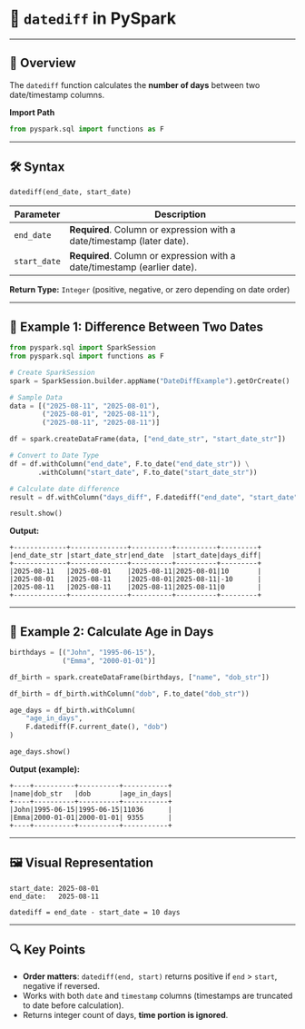 # 📅 `datediff` in PySpark

---

## 📝 Overview
The `datediff` function calculates the **number of days** between two date/timestamp columns.

**Import Path**
```python
from pyspark.sql import functions as F
````

---

## 🛠 Syntax

```python
datediff(end_date, start_date)
```

| Parameter    | Description                                                              |
| ------------ | ------------------------------------------------------------------------ |
| `end_date`   | **Required**. Column or expression with a date/timestamp (later date).   |
| `start_date` | **Required**. Column or expression with a date/timestamp (earlier date). |

**Return Type:** `Integer` (positive, negative, or zero depending on date order)

---

## 🎯 Example 1: Difference Between Two Dates

```python
from pyspark.sql import SparkSession
from pyspark.sql import functions as F

# Create SparkSession
spark = SparkSession.builder.appName("DateDiffExample").getOrCreate()

# Sample Data
data = [("2025-08-11", "2025-08-01"),
        ("2025-08-01", "2025-08-11"),
        ("2025-08-11", "2025-08-11")]

df = spark.createDataFrame(data, ["end_date_str", "start_date_str"])

# Convert to Date Type
df = df.withColumn("end_date", F.to_date("end_date_str")) \
       .withColumn("start_date", F.to_date("start_date_str"))

# Calculate date difference
result = df.withColumn("days_diff", F.datediff("end_date", "start_date"))

result.show()
```

**Output:**

```
+-------------+--------------+----------+----------+---------+
|end_date_str |start_date_str|end_date  |start_date|days_diff|
+-------------+--------------+----------+----------+---------+
|2025-08-11   |2025-08-01    |2025-08-11|2025-08-01|10       |
|2025-08-01   |2025-08-11    |2025-08-01|2025-08-11|-10      |
|2025-08-11   |2025-08-11    |2025-08-11|2025-08-11|0        |
+-------------+--------------+----------+----------+---------+
```

---

## 🎯 Example 2: Calculate Age in Days

```python
birthdays = [("John", "1995-06-15"),
             ("Emma", "2000-01-01")]

df_birth = spark.createDataFrame(birthdays, ["name", "dob_str"])

df_birth = df_birth.withColumn("dob", F.to_date("dob_str"))

age_days = df_birth.withColumn(
    "age_in_days",
    F.datediff(F.current_date(), "dob")
)

age_days.show()
```

**Output (example):**

```
+----+----------+----------+-----------+
|name|dob_str   |dob       |age_in_days|
+----+----------+----------+-----------+
|John|1995-06-15|1995-06-15|11036      |
|Emma|2000-01-01|2000-01-01| 9355      |
+----+----------+----------+-----------+
```

---

## 🖼 Visual Representation

```
start_date: 2025-08-01
end_date:   2025-08-11

datediff = end_date - start_date = 10 days
```

---

## 🔍 Key Points

* **Order matters**: `datediff(end, start)` returns positive if `end` > `start`, negative if reversed.
* Works with both `date` and `timestamp` columns (timestamps are truncated to date before calculation).
* Returns integer count of days, **time portion is ignored**.



